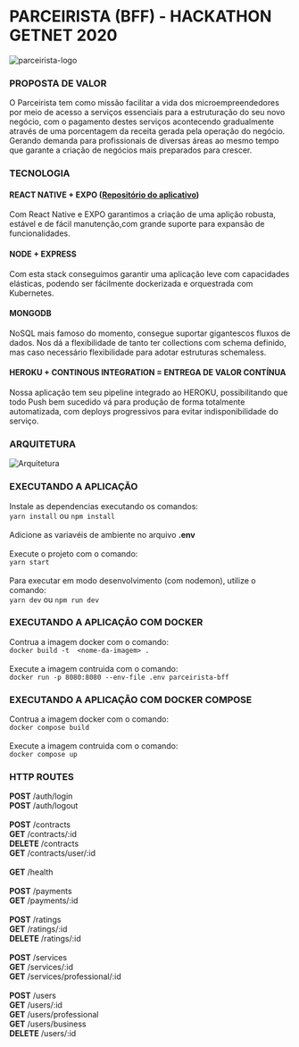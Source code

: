 # PARCEIRISTA (BFF) - HACKATHON GETNET 2020
![parceirista-logo](https://user-images.githubusercontent.com/11720000/95804671-c0fa5580-0cd9-11eb-87bb-d8f2ff0af5f0.png)

### PROPOSTA DE VALOR
O Parceirista tem como missão facilitar a vida dos microempreendedores por meio de acesso a serviços essenciais para a estruturação do seu novo negócio, com o pagamento destes serviços acontecendo gradualmente através de uma porcentagem da receita gerada pela operação do negócio. 
Gerando demanda para profissionais de diversas áreas ao mesmo tempo que garante a criação de negócios mais preparados para crescer.

### TECNOLOGIA
#### REACT NATIVE + EXPO ([Repositório do aplicativo](https://github.com/victorlss/parceirista-app))
Com React Native e EXPO garantimos a criação de uma aplição robusta, estável e de fácil manutenção,com grande suporte para expansão de funcionalidades.
#### NODE + EXPRESS
Com esta stack conseguimos garantir uma aplicação leve com capacidades elásticas, podendo ser fácilmente dockerizada e orquestrada com Kubernetes.
#### MONGODB
NoSQL mais famoso do momento, consegue suportar gigantescos fluxos de dados. Nos dá a flexibilidade de tanto ter collections com schema definido, mas caso necessário flexibilidade para adotar estruturas schemaless.
#### HEROKU + CONTINOUS INTEGRATION = ENTREGA DE VALOR CONTÍNUA
Nossa aplicação tem seu pipeline integrado ao HEROKU, possibilitando que todo Push bem sucedido vá para produção de forma totalmente automatizada, com deploys progressivos para evitar indisponibilidade do serviço.

### ARQUITETURA
![Arquitetura](https://user-images.githubusercontent.com/11720000/95804478-2732a880-0cd9-11eb-9f6e-3e2a72a963bc.png)

### EXECUTANDO A APLICAÇÃO
Instale as dependencias executando os comandos:<br />
`yarn install` ou `npm install`<br />
<br />
Adicione as variavéis de ambiente no arquivo <b>.env</b><br />
<br />
Execute o projeto com o comando:<br />
`yarn start`<br />
<br />
Para executar em modo desenvolvimento (com nodemon), utilize o comando:<br />
`yarn dev` ou `npm run dev`

### EXECUTANDO A APLICAÇÃO COM DOCKER
Contrua a imagem docker com o comando:<br />
`docker build -t  <nome-da-imagem> .`<br />
<br />
Execute a imagem contruida com o comando:<br />
`docker run -p 8080:8080 --env-file .env parceirista-bff`<br />

### EXECUTANDO A APLICAÇÃO COM DOCKER COMPOSE
Contrua a imagem docker com o comando:<br />
`docker compose build`<br />
<br />
Execute a imagem contruida com o comando:<br />
`docker compose up`<br />

### HTTP ROUTES

<b>POST</b> /auth/login<br />
<b>POST</b> /auth/logout<br />
<br />
<b>POST</b> /contracts<br />
<b>GET</b> /contracts/:id<br />
<b>DELETE</b> /contracts<br />
<b>GET</b> /contracts/user/:id<br />
<br />
<b>GET</b> /health<br />
<br />
<b>POST</b> /payments<br />
<b>GET</b> /payments/:id<br />
<br />
<b>POST</b> /ratings<br />
<b>GET</b> /ratings/:id<br />
<b>DELETE</b> /ratings/:id<br />
<br />
<b>POST</b> /services<br />
<b>GET</b> /services/:id<br />
<b>GET</b> /services/professional/:id<br />
<br />
<b>POST</b> /users<br />
<b>GET</b> /users/:id<br />
<b>GET</b> /users/professional<br />
<b>GET</b> /users/business<br />
<b>DELETE</b> /users/:id<br />
